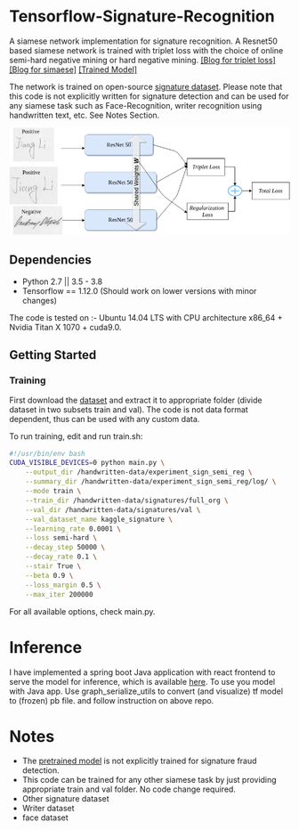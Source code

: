 # Tensorflow-Signature-Recognition
A siamese network implementation for signature recognition. A Resnet50 based 
siamese network is trained with triplet loss with the choice of online semi-hard negative
mining or hard negative mining. [[Blog for triplet loss]](https://github.com/omoindrot/tensorflow-triplet-loss) 
[[Blog for simaese]](https://towardsdatascience.com/siamese-network-triplet-loss-b4ca82c1aec8)
[[Trained Model]](https://drive.google.com/file/d/1MOReElVkaKo1zH_oMyTdxBGA5FimXgQq/view?usp=sharing)

The network is trained on open-source [signature dataset](https://cedar.buffalo.edu/NIJ/data/signatures.rar).
Please note that this code is not explicitly written for signature detection and can be used for any siamese task
such as Face-Recognition, writer recognition using handwritten text, etc. See Notes Section.

<img src="./images/Siamese.png">

## Dependencies

- Python 2.7 || 3.5 - 3.8
- Tensorflow == 1.12.0 (Should work on lower versions with minor changes)

The code is tested on :- Ubuntu 14.04 LTS with CPU architecture x86_64 + Nvidia Titan X 1070 + cuda9.0.

## Getting Started

### Training

First download the [dataset](https://cedar.buffalo.edu/NIJ/data/signatures.rar) 
and extract it to appropriate folder (divide dataset in two subsets train and val). The code is not data format dependent, 
thus can be used with any custom data. 

To run training, edit and run train.sh:
```bash
#!/usr/bin/env bash
CUDA_VISIBLE_DEVICES=0 python main.py \
    --output_dir /handwritten-data/experiment_sign_semi_reg \
    --summary_dir /handwritten-data/experiment_sign_semi_reg/log/ \
    --mode train \
    --train_dir /handwritten-data/signatures/full_org \
    --val_dir /handwritten-data/signatures/val \
    --val_dataset_name kaggle_signature \
    --learning_rate 0.0001 \
    --loss semi-hard \
    --decay_step 50000 \
    --decay_rate 0.1 \
    --stair True \
    --beta 0.9 \
    --loss_margin 0.5 \
    --max_iter 200000
```

For all available options, check main.py.


# Inference

I have implemented a spring boot Java application with react frontend to serve the model for inference, which is
available [here](https://github.com/rmalav15/siamese-tf-java). 
To use you model with Java app. Use graph_serialize_utils to convert (and visualize) tf model to (frozen) pb file.
and follow instruction on above repo.

# Notes

- The [pretrained model](https://drive.google.com/file/d/1MOReElVkaKo1zH_oMyTdxBGA5FimXgQq/view?usp=sharing) is not 
explicitly trained for signature fraud detection. 
- This code can be trained for any other siamese task by just providing appropriate train and val folder. 
No code change required.
- Other signature dataset
- Writer dataset
- face dataset